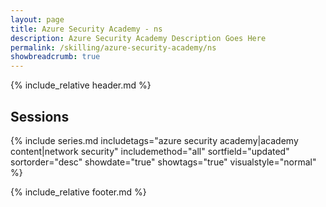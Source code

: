 ```yaml
---
layout: page
title: Azure Security Academy - ns
description: Azure Security Academy Description Goes Here
permalink: /skilling/azure-security-academy/ns
showbreadcrumb: true
---
```


{% include_relative header.md %}

## Sessions

{% include series.md 
    includetags="azure security academy|academy content|network security" includemethod="all" 
    sortfield="updated" sortorder="desc" showdate="true" showtags="true"
    visualstyle="normal"
%}

{% include_relative footer.md %}